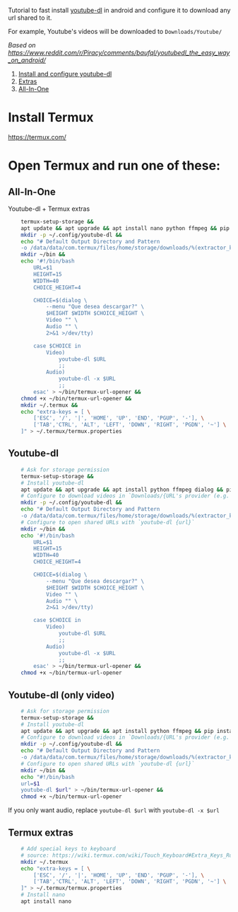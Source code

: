 [//]: # "Ctrl+K,V o Ctrl+Shift+V - Para ver vista previa en VSCode"

Tutorial to fast install [youtube-dl](https://github.com/ytdl-org/youtube-dl/) in android and configure it to download any url shared to it.

For example, Youtube's videos will be downloaded to `Downloads/Youtube/`

*Based on https://www.reddit.com/r/Piracy/comments/baufql/youtubedl_the_easy_way_on_android/*

1. [Install and configure youtube-dl](#Install-and-configure-youtube-dl)
2. [Extras](#Extras)
3. [All-In-One](#All-In-One)

# Install Termux
https://termux.com/

# Open Termux and run one of these:

## All-In-One

Youtube-dl + Termux extras

```bash
    termux-setup-storage &&
    apt update && apt upgrade && apt install nano python ffmpeg && pip install youtube-dl &&
    mkdir -p ~/.config/youtube-dl &&
    echo "# Default Output Directory and Pattern
    -o /data/data/com.termux/files/home/storage/downloads/%(extractor_key)s/%(title).150s-%(id)s.%(ext)s" > ~/.config/youtube-dl/config &&
    mkdir ~/bin &&
    echo '#!/bin/bash
        URL=$1
        HEIGHT=15
        WIDTH=40
        CHOICE_HEIGHT=4

        CHOICE=$(dialog \
            --menu "Que desea descargar?" \
            $HEIGHT $WIDTH $CHOICE_HEIGHT \
            Video "" \
            Audio "" \
            2>&1 >/dev/tty)

        case $CHOICE in
            Video)
                youtube-dl $URL
                ;;
            Audio)
                youtube-dl -x $URL
                ;;
        esac' > ~/bin/termux-url-opener &&
    chmod +x ~/bin/termux-url-opener &&
    mkdir ~/.termux &&
    echo "extra-keys = [ \
        ['ESC', '/', '|', 'HOME', 'UP', 'END', 'PGUP', '-'], \
        ['TAB','CTRL', 'ALT', 'LEFT', 'DOWN', 'RIGHT', 'PGDN', '~'] \
    ]" > ~/.termux/termux.properties
```

## Youtube-dl

```bash
    # Ask for storage permission
    termux-setup-storage &&
    # Install youtube-dl
    apt update && apt upgrade && apt install python ffmpeg dialog && pip install youtube-dl &&
    # Configure to download videos in `Downloads/{URL's provider (e.g. Youtube)}/{filename}`
    mkdir -p ~/.config/youtube-dl &&
    echo "# Default Output Directory and Pattern
    -o /data/data/com.termux/files/home/storage/downloads/%(extractor_key)s/%(title).150s-%(id)s.%(ext)s" > ~/.config/youtube-dl/config &&
    # Configure to open shared URLs with `youtube-dl {url}`
    mkdir ~/bin &&
    echo '#!/bin/bash
        URL=$1
        HEIGHT=15
        WIDTH=40
        CHOICE_HEIGHT=4

        CHOICE=$(dialog \
            --menu "Que desea descargar?" \
            $HEIGHT $WIDTH $CHOICE_HEIGHT \
            Video "" \
            Audio "" \
            2>&1 >/dev/tty)

        case $CHOICE in
            Video)
                youtube-dl $URL
                ;;
            Audio)
                youtube-dl -x $URL
                ;;
        esac' > ~/bin/termux-url-opener &&
    chmod +x ~/bin/termux-url-opener
```

## Youtube-dl (only video)

```bash
    # Ask for storage permission
    termux-setup-storage &&
    # Install youtube-dl
    apt update && apt upgrade && apt install python ffmpeg && pip install youtube-dl &&
    # Configure to download videos in `Downloads/{URL's provider (e.g. Youtube)}/{filename}`
    mkdir -p ~/.config/youtube-dl &&
    echo "# Default Output Directory and Pattern
    -o /data/data/com.termux/files/home/storage/downloads/%(extractor_key)s/%(title).150s-%(id)s.%(ext)s" > ~/.config/youtube-dl/config &&
    # Configure to open shared URLs with `youtube-dl {url}`
    mkdir ~/bin &&
    echo "#!/bin/bash
    url=$1
    youtube-dl $url" > ~/bin/termux-url-opener &&
    chmod +x ~/bin/termux-url-opener
```

If you only want audio, replace `youtube-dl $url` with `youtube-dl -x $url`

## Termux extras

```bash
    # Add special keys to keyboard
    # source: https://wiki.termux.com/wiki/Touch_Keyboard#Extra_Keys_Row(s)
    mkdir ~/.termux
    echo "extra-keys = [ \
        ['ESC', '/', '|', 'HOME', 'UP', 'END', 'PGUP', '-'], \
        ['TAB','CTRL', 'ALT', 'LEFT', 'DOWN', 'RIGHT', 'PGDN', '~'] \
    ]" > ~/.termux/termux.properties
    # Install nano
    apt install nano
```